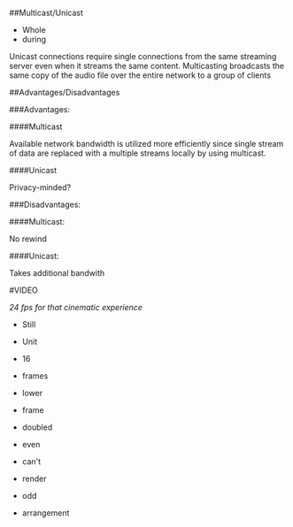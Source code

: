 ##Multicast/Unicast

* Whole
* during

Unicast connections require single connections from the same streaming server even when it streams the same content.
Multicasting broadcasts the same copy of the audio file over the entire network to a group of clients

##Advantages/Disadvantages

###Advantages: 

####Multicast

Available network bandwidth is utilized more efficiently since single stream of data are replaced with a multiple streams locally by using multicast. 

####Unicast

Privacy-minded?

###Disadvantages:

####Multicast:

No rewind

####Unicast:

Takes additional bandwith

#VIDEO

*24 fps for that cinematic experience*

* Still
* Unit
* 16

* frames
* lower
* frame
* doubled

* even

* can't
* render
* odd
* arrangement
